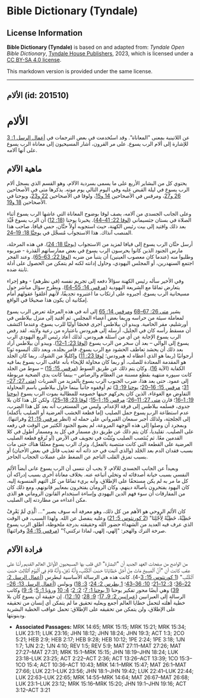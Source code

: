 # Bible Dictionary (Tyndale)

## License Information

**Bible Dictionary (Tyndale)** is based on and adapted from: _Tyndale Open Bible Dictionary_, [Tyndale House Publishers](https://tyndaleopenresources.com/), 2023, which is licensed under a [CC BY-SA 4.0 license](https://creativecommons.org/licenses/by-sa/4.0/legalcode.en).

This markdown version is provided under the same license.



--------------------------------

## الألام (id: 201510)

الألام
======

عن اللاتينية بمعنى "المعاناة". وقد استُخدمت في بعض الترجمات في [أعمال الرسل 1: 3](https://ref.ly/Acts1:3) للإشارة إلى ألام الرب يسوع. على مر القرون، أشار المسيحيون إلى معاناة الرب يسوع على أنها آلامه.

ماهية الآلام
------------

يحتوي كل من البشاير الأربع على ما يسمى بسردية الآلام، وهو القسم الذي يسجل ألام الرب يسوع في ليلة القبض عليه وفي اليوم التالي يوم موته. يذكرها متى في الأصحاحين [26 و27](https://ref.ly/Matt26:1-Matt27:66)، ومرقس في الأصحاحين [14 و15](https://ref.ly/Mark14:1-Mark15:47)، ولوقا في الأصحاحين [22 و23](https://ref.ly/Luke22:1-Luke23:56)، ويوحنا في الأصحاحين [18 و19](https://ref.ly/John18:1-John19:42).

وعلى الجانب الجسدي من آلامه، يصف لوقا بوضوح المعاناة التي عاشها الرب يسوع أثناء الصلاة في بستان جثسيماني ([لوقا 22: 41–44](https://ref.ly/Luke22:41-Luke22:44)). يخبرنا يوحنا ([18: 12](https://ref.ly/John18:12)) أن الرب يسوع قُيِّدَ بعد ذلك واقتيد إلى بيت رئيس الكهنة، حيث استجوبه أولاً حنَّان، حمي قيافا، صاحب هذا المنصب آنذاك. هذا الاستجواب مُسجَّل في [يوحنَّا 18: 19–24](https://ref.ly/John18:19-John18:24).

أرسل حنَّان الرب يسوع إلى قيافا لمزيد من الاستجواب ([يوحنَّا 18: 24](https://ref.ly/John18:24)). في هذه المرحلة، مارس الجنود الذين كانوا يحرسون الرب يسوع في بعض ممارساتهم القذرة \- ضربوه وطلبوا منه (عندما كان معصوب العينين) أن يتنبأ من ضربه ([لوقا 22: 63–65](https://ref.ly/Luke22:63-Luke22:65)). وعند الفجر اجتمع السنهدرين، أو المجلس اليهودي، وحاول إدانته لكنه لم يتمكن من الحصول على أدلة ثابتة ضده.

وفي الأخير سأله رئيس الكهنة سؤالاً دفعه إلى تجريم نفسه (في نظرهم) \- وهو إجراء يتعارض تمامًا مع الشريعة اليهودية ([مرقس 14: 55–64](https://ref.ly/Mark14:55-Mark14:64)). وبطرح سؤال مباشر حول مسيحانية الرب يسوع، أجبروه على ارتكاب ما اعتبروه تجديفًا، لأنهم أغلقوا عقولهم أمام إمكانية أن يكون هذا صحيحًا في الواقع.

يشير [متى 26: 67–68](https://ref.ly/Matt26:67-Matt26:68) و[مرقس 14: 65](https://ref.ly/Mark14:65) إلى أنه في هذه المرحلة تعرض الرب يسوع لمعاملة سيئة من حراسه وربما بعض أعضاء المجلس. ثم اُقتيد إلى منزل بيلاطس في أورشليم، مقر الحامية. ويبدو أن بيلاطس أجرى فحصًا أوليًا للرب يسوع، وعندما اكتشف أن مسقط رأسه كان في الجليل، أرسله إلى هيرودس باعتباره من رعية ولايته. لقد رفض الرب يسوع الإجابة عن أي من أسئلة هيرودس، لذلك أعاد رئيس الربع اليهودي الرب يسوع إلى الوالي – بعد أن سخر من الرب يسوع ([لوقا 23: 1–12](https://ref.ly/Luke23:1-Luke23:12)). ويبدو أن بيلاطس أراد بعد ذلك أن يحشد تعاطف الحشود مع الرب يسوع، فأمر بجلده، وبعد ذلك ألبسوه ثوبًا أرجوانيًا (ربما هو الذي أعطاه له هيرودس؛ [لوقا 23: 11](https://ref.ly/Luke23:11)) وإكليلًا من الشوك. ربما كان الجلد هو المقدمة المعتادة للصلب، أو ربما كان محاولة للإيحاء بأنه عاقب الرب يسوع بما فيه الكفاية (الآية [16](https://ref.ly/Luke23:16)). وكان يتم ذلك عن طريق السوط ([مرقس 15: 15](https://ref.ly/Mark15:15)) – سوط من الجلد كانت سيوره منتهية بقطع مسننة من العظام والرصاص – بينما كانت يدي الضحية مربوطة إلى عمود. حتى بعد هذا، ضرب الجنوب الرب يسوع بالمزيد من الضربات ([متى 27: 27–31](https://ref.ly/Matt27:27-Matt27:31)؛ [مرقس 15: 16–20](https://ref.ly/Mark15:16-Mark15:20)؛ [يوحنا 19: 3](https://ref.ly/John19:3)) ثم أوقفوه جانباً بينما حاول بيلاطس باسم المحاولة التفاوض مع الغوغاء، الذين كان يحركهم حينها خصومه للمطالبة بموت الرب يسوع ([يوحنا 19: 1–16](https://ref.ly/John19:1-John19:16)؛ قارن [متى 27: 11–26](https://ref.ly/Matt27:11-Matt27:26)؛ [مرقس 15: 1–15](https://ref.ly/Mark15:1-Mark15:15)؛ [لوقا 23: 18–25](https://ref.ly/Luke23:18-Luke23:25)). ولكن كل هذا كان بلا جدوى، فسلمه بيلاطس إلى فرقة الإعدام. وليس من المستغرب أنه بعد كل هذا الضرب، عدم استطاعة الرب يسوع حمل الصليب (إما قطعة الخشب العرضية أو الصليب بأكمله) إلى الجلجثة، ولذلك أُجبر سمعان القيرواني على حمله له (انظر [مرقس 15: 21](https://ref.ly/Mark15:21) وقرائنها). وبمجرد أن وصلوا إلى هذه الوجهة المروعة، لم يضيع الجنود الكثير من الوقت في رفعه على الصليب. تقليديا، كان يتم ذلك عن طريق دق مسمار في كل يد ومسمار أطول في كلا القدمين معًا. ثم يُنتَصب الصليب ويُثبَّت في تجويف في الأرض (أو تُرفَع قطعة الصليب العرضية على القطعة التي كانت منتصبة بالفعل)، وترك الرب يسوع معلقًا هناك حتى مات بسبب فقدان الدم بعد الجَلد (والذي أثبت في حد ذاته أنه تعذيب قاتل في بعض الأحيان) أو بسبب تمزق القلب الناجم عن الضغط على عضلات الحجاب الحاجز.

وبعيداً عن الجانب الجسدي للآلام، لا يجب أن ننسى أن الرب يسوع عانى أيضاً الألم النفسي بسبب خيانة أصدقائه له وتخلي أتباعه عنه. بخلاف معاناة أخرى بسبب إدراكه أن كل ما مر به لم يكن مستحقًا على الإطلاق، وأنه بريء تمامًا من كل التهم المنسوبة إليه. كان اليهود يفتخرون بأصالة دينهم، وكان الرومان يفتخرون بمعايير قانونهم، ومع ذلك كان من المفارقات أن سوء فهم الدين اليهودي وإساءة استخدام القانون الروماني هو الذي مكن أعداءه من مطاردته إلى الصليب.

كان الألم الروحي هو الأهم من كل ذلك، وهو معرفة أنه سوف يصير "... ٱلَّذِي لَمْ يَعْرِفْ خَطِيَّةً، خَطِيَّةً لِأَجْلِنَا" ([2 كورنثوس 5: 21](https://ref.ly/2Cor5:21)) وعليه ينفصل عن الله. ولهذا السبب، في الوقت الذي عرف فيه العديد من الشهداء حضور الله وحقيقته بدرجة ملحوظة، أطلق الرب يسوع صرخة الترك والهجر: "إلهي، إلهي، لماذا تركتني؟" ([مرقس 15: 34](https://ref.ly/Mark15:34) وقرائنها).

فرادة الآلام
------------

من الواضح من صفحات العهد الجديد أن "البشارة" التي قلب بها المسيحيون الأوائل العالم القديم رأسًا على عقب كانت أن "أَنَّ ٱلْمَسِيحَ مَاتَ مِنْ أَجْلِ خَطَايَانَا حَسَبَ ٱلْكُتُبِ، وَأَنَّهُ دُفِنَ، وَأَنَّهُ قَامَ فِي ٱلْيَوْمِ ٱلثَّالِثِ حَسَبَ ٱلْكُتُبِ" ([1 كورنثوس 15: 3](https://ref.ly/1Cor15:3)\-4\). كانت هذه هي الرسالة الأساسية لبطرس ([أعمال الرسل 2: 22–36](https://ref.ly/Acts2:22-Acts2:36)؛ [3: 12–21](https://ref.ly/Acts3:12-Acts3:21)؛ [10: 36–43](https://ref.ly/Acts10:36-Acts10:43)؛ [1 بطرس 2: 24](https://ref.ly/1Pet2:24)؛ [3: 18](https://ref.ly/1Pet3:18)) وبولس ([أعمال الرسل 13: 26–39](https://ref.ly/Acts13:26-Acts13:39)) وهي أيضًا محور تفكير يوحنا ([1 يوحنا 1: 7](https://ref.ly/1John1:7)؛ [2: 2](https://ref.ly/1John2:2)؛ [4: 10](https://ref.ly/1John4:10) و[رؤيا 1: 5](https://ref.ly/Rev1:5)؛ [5: 9](https://ref.ly/Rev5:9)) وكاتب الرسالة إلى العبرانيين ([عبرانيين 2: 9، 17](https://ref.ly/Heb2:9)؛ [9: 28](https://ref.ly/Heb9:28)؛ [10: 12](https://ref.ly/Heb10:12)). إن حقيقة أن يسوع كان بلا خطية أهلته لتحمل خطايا العالم أجمع وبعليه تحقيق ما لم يتمكن أي إنسان من تحقيقه على الإطلاق، ولن يتمكن من تحقيقه على الإطلاق: تحمل عواقب الخطية البشرية ودينونتها.

* **Associated Passages:** MRK 14:65; MRK 15:15; MRK 15:21; MRK 15:34; LUK 23:11; LUK 23:16; JHN 18:12; JHN 18:24; JHN 19:3; ACT 1:3; 2CO 5:21; HEB 2:9; HEB 2:17; HEB 9:28; HEB 10:12; 1PE 2:24; 1PE 3:18; 1JN 1:7; 1JN 2:2; 1JN 4:10; REV 1:5; REV 5:9; MAT 27:11–MAT 27:26; MAT 27:27–MAT 27:31; MRK 15:1–MRK 15:15; JHN 18:19–JHN 18:24; LUK 23:18–LUK 23:25; ACT 2:22–ACT 2:36; ACT 13:26–ACT 13:39; 1CO 15:3–1CO 15:4; ACT 10:36–ACT 10:43; MRK 14:1–MRK 15:47; MAT 26:1–MAT 27:66; LUK 22:1–LUK 23:56; JHN 18:1–JHN 19:42; LUK 22:41–LUK 22:44; LUK 22:63–LUK 22:65; MRK 14:55–MRK 14:64; MAT 26:67–MAT 26:68; LUK 23:1–LUK 23:12; MRK 15:16–MRK 15:20; JHN 19:1–JHN 19:16; ACT 3:12–ACT 3:21

